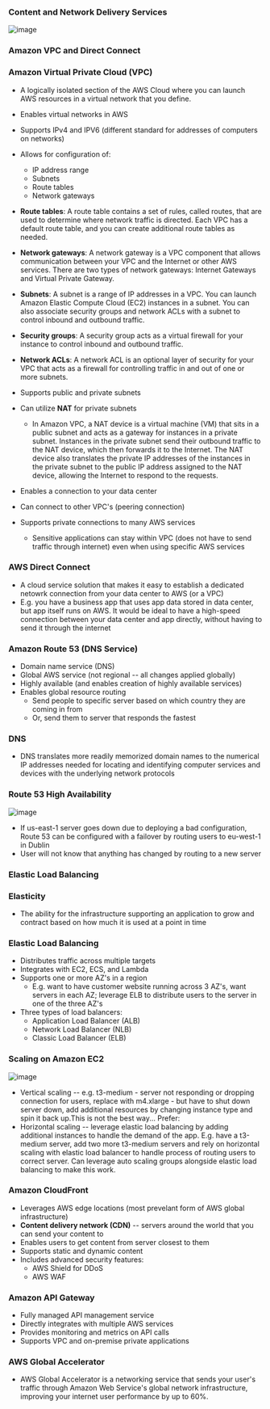 ### Content and Network Delivery Services

![image](https://user-images.githubusercontent.com/114364831/212402391-a5015ac3-6aad-46dd-9f7a-ea519cdafc9f.png)

### Amazon VPC and Direct Connect

### Amazon Virtual Private Cloud (VPC)

* A logically isolated section of the AWS Cloud where you can launch AWS resources in a virtual network that you define.
* Enables virtual networks in AWS
* Supports IPv4 and IPV6 (different standard for addresses of computers on networks)
* Allows for configuration of:
  * IP address range
  * Subnets
  * Route tables
  * Network gateways

* **Route tables**: A route table contains a set of rules, called routes, that are used to determine where network traffic is directed. Each VPC has a default route table, and you can create additional route tables as needed.

* **Network gateways**: A network gateway is a VPC component that allows communication between your VPC and the Internet or other AWS services. There are two types of network gateways: Internet Gateways and Virtual Private Gateway.

* **Subnets**: A subnet is a range of IP addresses in a VPC. You can launch Amazon Elastic Compute Cloud (EC2) instances in a subnet. You can also associate security groups and network ACLs with a subnet to control inbound and outbound traffic.

* **Security groups**: A security group acts as a virtual firewall for your instance to control inbound and outbound traffic.

* **Network ACLs**: A network ACL is an optional layer of security for your VPC that acts as a firewall for controlling traffic in and out of one or more subnets.

* Supports public and private subnets
* Can utilize **NAT** for private subnets
  * In Amazon VPC, a NAT device is a virtual machine (VM) that sits in a public subnet and acts as a gateway for instances in a private subnet. Instances in the private subnet send their outbound traffic to the NAT device, which then forwards it to the Internet. The NAT device also translates the private IP addresses of the instances in the private subnet to the public IP address assigned to the NAT device, allowing the Internet to respond to the requests.
* Enables a connection to your data center
* Can connect to other VPC's (peering connection)
* Supports private connections to many AWS services
  * Sensitive applications can stay within VPC (does not have to send traffic through internet) even when using specific AWS services

### AWS Direct Connect

* A cloud service solution that makes it easy to establish a dedicated netowrk connection from your data center to AWS (or a VPC)
* E.g. you have a business app that uses app data stored in data center, but app itself runs on AWS. It would be ideal to have a high-speed connection between your data center and app directly, without having to send it through the internet

### Amazon Route 53 (DNS Service)

* Domain name service (DNS)
* Global AWS service (not regional -- all changes applied globally)
* Highly available (and enables creation of highly available services)
* Enables global resource routing
   * Send people to specific server based on which country they are coming in from
   * Or, send them to server that responds the fastest

### DNS

* DNS translates more readily memorized domain names to the numerical IP addresses needed for locating and identifying computer services and devices with the underlying network protocols

### Route 53 High Availability

![image](https://user-images.githubusercontent.com/114364831/212410761-152287ce-8e7f-402a-b9ec-718ba1213136.png)

- If us-east-1 server goes down due to deploying a bad configuration, Route 53 can be configured with a failover by routing users to eu-west-1 in Dublin
- User will not know that anything has changed by routing to a new server

### Elastic Load Balancing

### Elasticity

* The ability for the infrastructure supporting an application to grow and contract based on how much it is used at a point in time

### Elastic Load Balancing

* Distributes traffic across multiple targets
* Integrates with EC2, ECS, and Lambda
* Supports one or more AZ's in a region
  * E.g. want to have customer website running across 3 AZ's, want servers in each AZ; leverage ELB to distribute users to the server in one of the three AZ's
* Three types of load balancers:
  * Application Load Balancer (ALB)
  * Network Load Balancer (NLB)
  * Classic Load Balancer (ELB)

### Scaling on Amazon EC2

![image](https://user-images.githubusercontent.com/114364831/212412886-fed2a618-bd1d-49d6-85d5-ac1554f87500.png)

* Vertical scaling -- e.g. t3-medium - server not responding or dropping connection for users, replace with m4.xlarge - but have to shut down server down, add additional resources by changing instance type and spin it back up.This is not the best way... Prefer:
* Horizontal scaling -- leverage elastic load balancing by adding additional instances to handle the demand of the app. E.g. have a t3-medium server, add two more t3-medium servers and rely on horizontal scaling with elastic load balancer to handle process of routing users to correct server. Can leverage auto scaling groups alongside elastic load balancing to make this work.

### Amazon CloudFront

* Leverages AWS edge locations (most prevelant form of AWS global infrastructure)
* **Content delivery network (CDN)** -- servers around the world that you can send your content to
* Enables users to get content from server closest to them
* Supports static and dynamic content
* Includes advanced security features:
  * AWS Shield for DDoS
  * AWS WAF

### Amazon API Gateway

* Fully managed API management service
* Directly integrates with multiple AWS services
* Provides monitoring and metrics on API calls
* Supports VPC and on-premise private applications

### AWS Global Accelerator

* AWS Global Accelerator is a networking service that sends your user's traffic through Amazon Web Service's global network infrastructure, improving your internet user performance by up to 60%.

